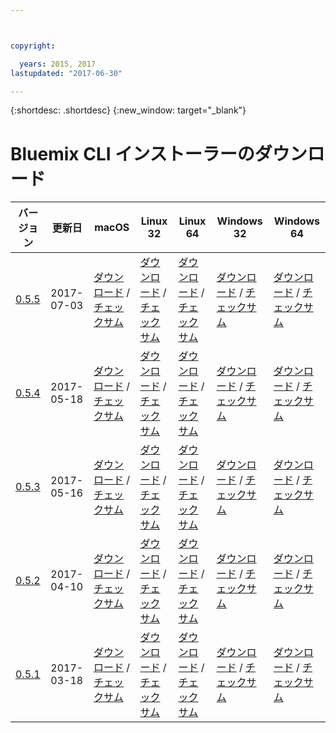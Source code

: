 ```yaml
---



copyright:

  years: 2015, 2017
lastupdated: "2017-06-30"

---
```



{:shortdesc: .shortdesc}
{:new_window: target="_blank"}

# Bluemix CLI インストーラーのダウンロード


| バージョン|  更新日 |  macOS  | Linux 32 | Linux 64 | Windows 32 | Windows 64 | 
|---------|-----------|---------|----------|----------|------------|------------|
| [0.5.5](https://github.com/IBM-Bluemix/bluemix-cli-release/releases/tag/v0.5.5) | 2017-07-03 | [ダウンロード](https://plugins.ng.bluemix.net/download/bluemix-cli/0.5.5/osx) / [チェックサム](https://plugins.ng.bluemix.net/download/bluemix-cli/0.5.5/osx/checksum) | [ダウンロード](https://plugins.ng.bluemix.net/download/bluemix-cli/0.5.5/linux32) / [チェックサム](https://plugins.ng.bluemix.net/download/bluemix-cli/0.5.5/linux32/checksum) | [ダウンロード](https://plugins.ng.bluemix.net/download/bluemix-cli/0.5.5/linux64) / [チェックサム](https://plugins.ng.bluemix.net/download/bluemix-cli/0.5.5/linux64/checksum) | [ダウンロード](https://plugins.ng.bluemix.net/download/bluemix-cli/0.5.5/win32) / [チェックサム](https://plugins.ng.bluemix.net/download/bluemix-cli/0.5.5/win32/checksum) | [ダウンロード](https://plugins.ng.bluemix.net/download/bluemix-cli/0.5.5/win64) / [チェックサム](https://plugins.ng.bluemix.net/download/bluemix-cli/0.5.5/win64/checksum) |
| [0.5.4](https://github.com/IBM-Bluemix/bluemix-cli-release/releases/tag/v0.5.4) | 2017-05-18| [ダウンロード](https://plugins.ng.bluemix.net/download/bluemix-cli/0.5.4/osx) / [チェックサム](https://plugins.ng.bluemix.net/download/bluemix-cli/0.5.4/osx/checksum) | [ダウンロード](https://plugins.ng.bluemix.net/download/bluemix-cli/0.5.4/linux32) / [チェックサム](https://plugins.ng.bluemix.net/download/bluemix-cli/0.5.4/linux32/checksum) | [ダウンロード](https://plugins.ng.bluemix.net/download/bluemix-cli/0.5.4/linux64) / [チェックサム](https://plugins.ng.bluemix.net/download/bluemix-cli/0.5.4/linux64/checksum) | [ダウンロード](https://plugins.ng.bluemix.net/download/bluemix-cli/0.5.4/win32) / [チェックサム](https://plugins.ng.bluemix.net/download/bluemix-cli/0.5.4/win32/checksum) | [ダウンロード](https://plugins.ng.bluemix.net/download/bluemix-cli/0.5.4/win64) / [チェックサム](https://plugins.ng.bluemix.net/download/bluemix-cli/0.5.4/win64/checksum) |
| [0.5.3](https://github.com/IBM-Bluemix/bluemix-cli-release/releases/tag/v0.5.3) | 2017-05-16| [ダウンロード](https://plugins.ng.bluemix.net/download/bluemix-cli/0.5.3/osx) / [チェックサム](https://plugins.ng.bluemix.net/download/bluemix-cli/0.5.3/osx/checksum) | [ダウンロード](https://plugins.ng.bluemix.net/download/bluemix-cli/0.5.3/linux32) / [チェックサム](https://plugins.ng.bluemix.net/download/bluemix-cli/0.5.3/linux32/checksum) | [ダウンロード](https://plugins.ng.bluemix.net/download/bluemix-cli/0.5.3/linux64) / [チェックサム](https://plugins.ng.bluemix.net/download/bluemix-cli/0.5.3/linux64/checksum) | [ダウンロード](https://plugins.ng.bluemix.net/download/bluemix-cli/0.5.3/win32) / [チェックサム](https://plugins.ng.bluemix.net/download/bluemix-cli/0.5.3/win32/checksum) | [ダウンロード](https://plugins.ng.bluemix.net/download/bluemix-cli/0.5.3/win64) / [チェックサム](https://plugins.ng.bluemix.net/download/bluemix-cli/0.5.3/win64/checksum) | 
| [0.5.2](https://github.com/IBM-Bluemix/bluemix-cli-release/releases/tag/v0.5.2) | 2017-04-10| [ダウンロード](https://plugins.ng.bluemix.net/download/bluemix-cli/0.5.2/osx) / [チェックサム](https://plugins.ng.bluemix.net/download/bluemix-cli/0.5.2/osx/checksum) | [ダウンロード](https://plugins.ng.bluemix.net/download/bluemix-cli/0.5.2/linux32) / [チェックサム](https://plugins.ng.bluemix.net/download/bluemix-cli/0.5.2/linux32/checksum) | [ダウンロード](https://plugins.ng.bluemix.net/download/bluemix-cli/0.5.2/linux64) / [チェックサム](https://plugins.ng.bluemix.net/download/bluemix-cli/0.5.2/linux64/checksum) | [ダウンロード](https://plugins.ng.bluemix.net/download/bluemix-cli/0.5.2/win32) / [チェックサム](https://plugins.ng.bluemix.net/download/bluemix-cli/0.5.2/win32/checksum) | [ダウンロード](https://plugins.ng.bluemix.net/download/bluemix-cli/0.5.2/win64) / [チェックサム](https://plugins.ng.bluemix.net/download/bluemix-cli/0.5.2/win64/checksum) | 
| [0.5.1](https://github.com/IBM-Bluemix/bluemix-cli-release/releases/tag/v0.5.1) | 2017-03-18 | [ダウンロード](https://plugins.ng.bluemix.net/download/bluemix-cli/0.5.1/osx) / [チェックサム](https://plugins.ng.bluemix.net/download/bluemix-cli/0.5.1/osx/checksum) | [ダウンロード](https://plugins.ng.bluemix.net/download/bluemix-cli/0.5.1/linux32) / [チェックサム](https://plugins.ng.bluemix.net/download/bluemix-cli/0.5.1/linux32/checksum) | [ダウンロード](https://plugins.ng.bluemix.net/download/bluemix-cli/0.5.1/linux64) / [チェックサム](https://plugins.ng.bluemix.net/download/bluemix-cli/0.5.1/linux64/checksum) | [ダウンロード](https://plugins.ng.bluemix.net/download/bluemix-cli/0.5.1/win32) / [チェックサム](https://plugins.ng.bluemix.net/download/bluemix-cli/0.5.1/win32/checksum) | [ダウンロード](https://plugins.ng.bluemix.net/download/bluemix-cli/0.5.1/win64) / [チェックサム](https://plugins.ng.bluemix.net/download/bluemix-cli/0.5.1/win64/checksum) | 
